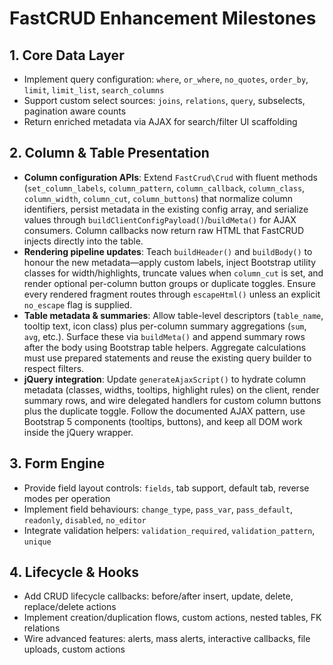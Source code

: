 # FastCRUD Enhancement Milestones

## 1. Core Data Layer
- Implement query configuration: `where`, `or_where`, `no_quotes`, `order_by`, `limit`, `limit_list`, `search_columns`
- Support custom select sources: `joins`, `relations`, `query`, subselects, pagination aware counts
- Return enriched metadata via AJAX for search/filter UI scaffolding

## 2. Column & Table Presentation
- **Column configuration APIs**: Extend `FastCrud\Crud` with fluent methods (`set_column_labels`, `column_pattern`, `column_callback`, `column_class`, `column_width`, `column_cut`, `column_buttons`) that normalize column identifiers, persist metadata in the existing config array, and serialize values through `buildClientConfigPayload()`/`buildMeta()` for AJAX consumers. Column callbacks now return raw HTML that FastCRUD injects directly into the table.
- **Rendering pipeline updates**: Teach `buildHeader()` and `buildBody()` to honour the new metadata—apply custom labels, inject Bootstrap utility classes for width/highlights, truncate values when `column_cut` is set, and render optional per-column button groups or duplicate toggles. Ensure every rendered fragment routes through `escapeHtml()` unless an explicit `no_escape` flag is supplied.
- **Table metadata & summaries**: Allow table-level descriptors (`table_name`, tooltip text, icon class) plus per-column summary aggregations (`sum`, `avg`, etc.). Surface these via `buildMeta()` and append summary rows after the body using Bootstrap table helpers. Aggregate calculations must use prepared statements and reuse the existing query builder to respect filters.
- **jQuery integration**: Update `generateAjaxScript()` to hydrate column metadata (classes, widths, tooltips, highlight rules) on the client, render summary rows, and wire delegated handlers for custom column buttons plus the duplicate toggle. Follow the documented AJAX pattern, use Bootstrap 5 components (tooltips, buttons), and keep all DOM work inside the jQuery wrapper.

## 3. Form Engine
- Provide field layout controls: `fields`, tab support, default tab, reverse modes per operation
- Implement field behaviours: `change_type`, `pass_var`, `pass_default`, `readonly`, `disabled`, `no_editor`
- Integrate validation helpers: `validation_required`, `validation_pattern`, `unique`

## 4. Lifecycle & Hooks
- Add CRUD lifecycle callbacks: before/after insert, update, delete, replace/delete actions
- Implement creation/duplication flows, custom actions, nested tables, FK relations
- Wire advanced features: alerts, mass alerts, interactive callbacks, file uploads, custom actions
